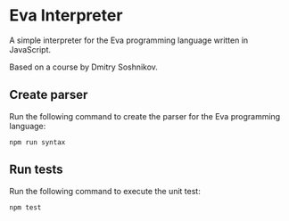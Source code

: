 # Eva Interpreter

A simple interpreter for the Eva programming language written in JavaScript.

Based on a course by Dmitry Soshnikov.

## Create parser

Run the following command to create the parser for the Eva programming language:

    npm run syntax

## Run tests

Run the following command to execute the unit test:

    npm test
